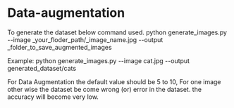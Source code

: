 # Data-augmentation
To generate the dataset below command used.
python generate_images.py --image _your_floder_path/_image_name.jpg --output _folder_to_save_augmented_images

Example:
python generate_images.py --image cat.jpg --output generated_dataset/cats


For Data Augmentation the default value should be 5 to 10, For one image other wise the dataset be come wrong (or) error in the dataset.
the accuracy will become very low.
